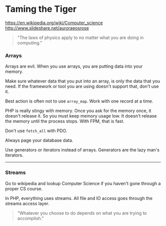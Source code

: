 # Taming the Tiger

https://en.wikipedia.org/wiki/Computer_science   
http://www.slideshare.net/auroraeosrose  

>"The laws of physics apply to no matter what you are doing in computing."

### Arrays 

Arrays are evil.  When you use arrays, you are putting data into your memory. 

 Make sure whatever data that you put into an array, is only the data that you need.  If the framework or tool you are using doesn't support that, don't use it.  

Best action is often not to use `array_map`.  Work with one record at a time.  

PHP is really stingy with memory.  Once you ask for the memory once, it doesn't release it.  So you must keep memory usage low.  It doesn't release the memory until the process stops.  With FPM, that is fast.     

Don't use `fetch_all` with PDO. 

 Always page your database data.  

Use generators or iterators instead of arrays.  Generators are the lazy man's iterators.  

---

### Streams


Go to wikipedia and lookup Computer Science if you haven't gone through a proper CS course.  


In PHP, everything uses streams.  All file and IO access goes through the streams access layer.   

>"Whatever you choose to do depends on what you are trying to accomplish."


